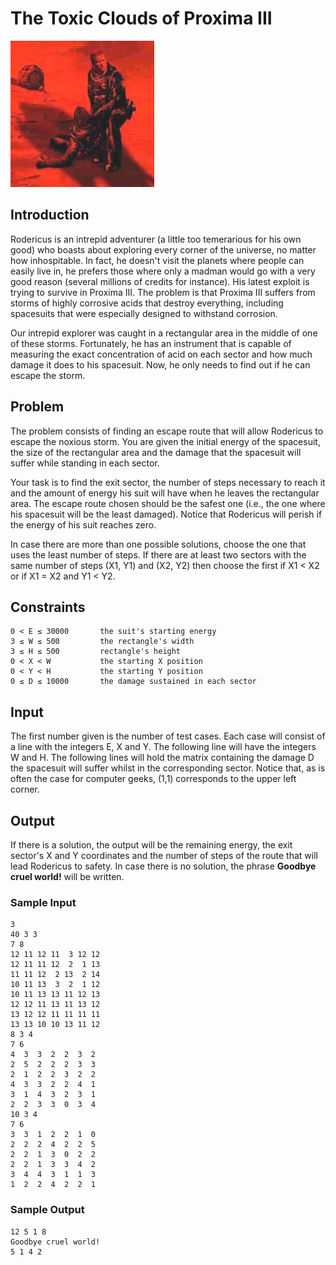 # The Toxic Clouds of Proxima III

![Proxima](https://raw.githubusercontent.com/apt-get-rekt/dpum/master/02-the-toxic-clouds-of-proxima-iii/proxima.jpeg)

## Introduction

Rodericus is an intrepid adventurer (a little too temerarious for his own good) who boasts about exploring every corner of the universe, no matter how inhospitable. In fact, he doesn't visit the planets where people can easily live in, he prefers those where only a madman would go with a very good reason (several millions of credits for instance). His latest exploit is trying to survive in Proxima III. The problem is that Proxima III suffers from storms of highly corrosive acids that destroy everything, including spacesuits that were especially designed to withstand corrosion.

Our intrepid explorer was caught in a rectangular area in the middle of one of these storms. Fortunately, he has an instrument that is capable of measuring the exact concentration of acid on each sector and how much damage it does to his spacesuit. Now, he only needs to find out if he can escape the storm.

## Problem

The problem consists of finding an escape route that will allow Rodericus to escape the noxious storm. You are given the initial energy of the spacesuit, the size of the rectangular area and the damage that the spacesuit will suffer while standing in each sector.

Your task is to find the exit sector, the number of steps necessary to reach it and the amount of energy his suit will have when he leaves the rectangular area. The escape route chosen should be the safest one (i.e., the one where his spacesuit will be the least damaged). Notice that Rodericus will perish if the energy of his suit reaches zero.

In case there are more than one possible solutions, choose the one that uses the least number of steps. If there are at least two sectors with the same number of steps (X1, Y1) and (X2, Y2) then choose the first if X1 < X2 or if X1 = X2 and Y1 < Y2.

## Constraints

```
0 < E ≤ 30000       the suit's starting energy
3 ≤ W ≤ 500         the rectangle's width
3 ≤ H ≤ 500         rectangle's height
0 < X < W           the starting X position
0 < Y < H           the starting Y position
0 ≤ D ≤ 10000       the damage sustained in each sector
```

## Input

The first number given is the number of test cases. Each case will consist of a line with the integers E, X and Y. The following line will have the integers W and H. The following lines will hold the matrix containing the damage D the spacesuit will suffer whilst in the corresponding sector. Notice that, as is often the case for computer geeks, (1,1) corresponds to the upper left corner.

## Output

If there is a solution, the output will be the remaining energy, the exit sector's X and Y coordinates and the number of steps of the route that will lead Rodericus to safety. In case there is no solution, the phrase **Goodbye cruel world!** will be written.

### Sample Input
```
3
40 3 3
7 8
12 11 12 11  3 12 12
12 11 11 12  2  1 13
11 11 12  2 13  2 14
10 11 13  3  2  1 12
10 11 13 13 11 12 13
12 12 11 13 11 13 12
13 12 12 11 11 11 11
13 13 10 10 13 11 12
8 3 4
7 6
4  3  3  2  2  3  2
2  5  2  2  2  3  3
2  1  2  2  3  2  2
4  3  3  2  2  4  1
3  1  4  3  2  3  1
2  2  3  3  0  3  4
10 3 4
7 6
3  3  1  2  2  1  0
2  2  2  4  2  2  5
2  2  1  3  0  2  2
2  2  1  3  3  4  2
3  4  4  3  1  1  3
1  2  2  4  2  2  1
```

### Sample Output

```
12 5 1 8
Goodbye cruel world!
5 1 4 2
```
